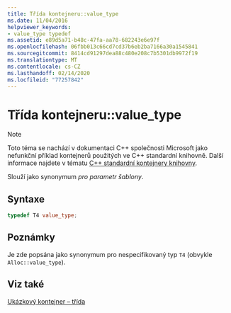 ```yaml
---
title: Třída kontejneru::value_type
ms.date: 11/04/2016
helpviewer_keywords:
- value_type typedef
ms.assetid: e89d5a71-b48c-47fa-aa78-682243e6e97f
ms.openlocfilehash: 06fbb013c66cd7cd37b6eb2ba7166a30a1545841
ms.sourcegitcommit: 8414cd91297dea88c480e208c7b5301db9972f19
ms.translationtype: MT
ms.contentlocale: cs-CZ
ms.lasthandoff: 02/14/2020
ms.locfileid: "77257842"
---
```

# <a name="container-classvalue_type"></a>Třída kontejneru::value_type

> [!NOTE]
> Toto téma se nachází v dokumentaci C++ společnosti Microsoft jako nefunkční příklad kontejnerů použitých ve C++ standardní knihovně. Další informace najdete v tématu [ C++ standardní kontejnery knihovny](../standard-library/stl-containers.md).

Slouží jako synonymum *pro parametr šablony*.

## <a name="syntax"></a>Syntaxe

```cpp
typedef T4 value_type;
```

## <a name="remarks"></a>Poznámky

Je zde popsána jako synonymum pro nespecifikovaný typ `T4` (obvykle `Alloc::value_type`).

## <a name="see-also"></a>Viz také

[Ukázkový kontejner – třída](../standard-library/sample-container-class.md)
